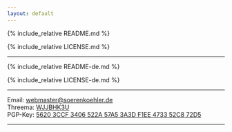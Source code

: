 ```yaml
---
layout: default
---
```

{% include_relative README.md %}

{% include_relative LICENSE.md %}

----
{% include_relative README-de.md %}

{% include_relative LICENSE-de.md %}

----
Email: [webmaster@soerenkoehler.de](mailto:webmaster@soerenkoehler.de)  
Threema: [WJJBHK3U](threema://add?id=WJJBHK3U)  
PGP-Key: [5620 3CCF 3406 522A 57A5  3A3D F1EE 4733 52C8 72D5](pgp-key.html)

----
